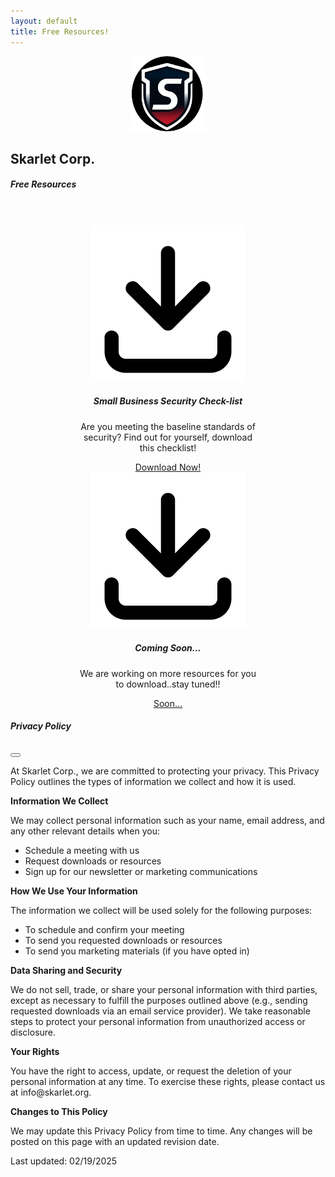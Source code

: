```yaml
---
layout: default
title: Free Resources!
---
```


<center>

<div class="jumbotron jumbotron-fluid">
  <div class="container">
  	<div class="media">
	<img class="mr-3" src="./img/SkarletLogoLGR.png" width="120" height="120" alt="Generic placeholder image">
	<div class="media-body" style="text-align: left;">
	<h2 class="mt-0">Skarlet Corp.</h2>
    <h5 class="mt-0">Free Resources</h5>		
	</div>
	</div>
 </div>
 <br><br>


<div class="container">
  <div class="row justify-content-center">
    <div class="col-md-6">
<div class="card-group">
<div class="card" style="width: 18rem;">
<img class="card-img-top" src="./img/Download Icon.png"  width="250" height="250" alt="Card image cap">
  <div class="card-body">
    <h5 class="card-title">Small Business Security Check-list</h5>
    <p class="card-text">Are you meeting the baseline standards of security? Find out for yourself, download this checklist!</p>
    <a href="./img/Small Business Security check list Infographic.pdf" class="btn btn-primary">Download Now!</a>
  </div>
</div>
<div class="card" style="width: 18rem;">
<img class="card-img-top" src="./img/Download Icon.png" width="250" height="250" alt="Card image cap">
  <div class="card-body">
    <h5 class="card-title">Coming Soon...</h5>
    <p class="card-text">We are working on more resources for you to download..stay tuned!!</p>
    <a href="" class="btn btn-primary">Soon...</a>
  </div>
</div>
</div>
</div>
</div>
</div>
</div>

</center>

<!-- The Modal -->
<div class="modal fade" id="privacyPolicyModal" tabindex="-1" aria-labelledby="privacyPolicyModalLabel" aria-hidden="true">
  <div class="modal-dialog">
    <div class="modal-content">
      <div class="modal-header">
        <h5 class="modal-title" id="privacyPolicyModalLabel">Privacy Policy</h5>
        <button type="button" class="btn-close" data-bs-dismiss="modal" aria-label="Close"></button>
      </div>
      <div class="modal-body">
        <p>
          At Skarlet Corp., we are committed to protecting your privacy. This Privacy Policy outlines the types of information we collect and how it is used.
        </p>
        <p><strong>Information We Collect</strong></p>
        <p>
          We may collect personal information such as your name, email address, and any other relevant details when you:
          <ul>
            <li>Schedule a meeting with us</li>
            <li>Request downloads or resources</li>
            <li>Sign up for our newsletter or marketing communications</li>
          </ul>
        </p>
        <p><strong>How We Use Your Information</strong></p>
        <p>
          The information we collect will be used solely for the following purposes:
          <ul>
            <li>To schedule and confirm your meeting</li>
            <li>To send you requested downloads or resources</li>
            <li>To send you marketing materials (if you have opted in)</li>
          </ul>
        </p>
        <p><strong>Data Sharing and Security</strong></p>
        <p>
          We do not sell, trade, or share your personal information with third parties, except as necessary to fulfill the purposes outlined above (e.g., sending requested downloads via an email service provider). We take reasonable steps to protect your personal information from unauthorized access or disclosure.
        </p>
        <p><strong>Your Rights</strong></p>
        <p>
          You have the right to access, update, or request the deletion of your personal information at any time. To exercise these rights, please contact us at info@skarlet.org.
        </p>
        <p><strong>Changes to This Policy</strong></p>
        <p>
          We may update this Privacy Policy from time to time. Any changes will be posted on this page with an updated revision date.
        </p>
        <p>Last updated: 02/19/2025</p>
      </div>
    </div>
  </div>
</div>

<!-- Bootstrap JS & CSS (Include these links for Bootstrap functionality) -->
<link href="https://cdn.jsdelivr.net/npm/bootstrap@5.3.0-alpha1/dist/css/bootstrap.min.css" rel="stylesheet">
<script src="https://cdn.jsdelivr.net/npm/bootstrap@5.3.0-alpha1/dist/js/bootstrap.bundle.min.js"></script>
